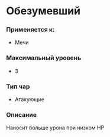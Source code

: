# Обезумевший

### Применяется к:

* Мечи

### Максимальный уровень&#x20;

* 3

### Тип чар

* Атакующие

### Описание

Наносит больше урона при низком HP
